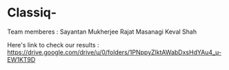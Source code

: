 # Classiq-
Team memberes : 
Sayantan Mukherjee 
Rajat Masanagi
Keval Shah

Here's link to check our results : 
https://drive.google.com/drive/u/0/folders/1PNppyZlktAWabDxsHdYAu4_u-EW1KT9D
